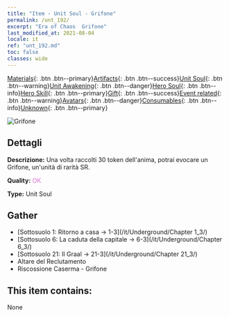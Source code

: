 ```yaml
---
title: "Item - Unit Soul - Grifone"
permalink: /unt_192/
excerpt: "Era of Chaos  Grifone"
last_modified_at: 2021-08-04
locale: it
ref: "unt_192.md"
toc: false
classes: wide
---
```

 [Materials](/ItemsIT/){: .btn .btn--primary}[Artifacts](/ItemsIT/Artifacts/){: .btn .btn--success}[Unit Soul](/ItemsIT/UnitSoul/){: .btn .btn--warning}[Unit Awakening](/ItemsIT/UnitAwakening/){: .btn .btn--danger}[Hero Soul](/ItemsIT/HeroSoul/){: .btn .btn--info}[Hero Skill](/ItemsIT/HeroSkill/){: .btn .btn--primary}[Gift](/ItemsIT/Gift/){: .btn .btn--success}[Event related](/ItemsIT/Events/){: .btn .btn--warning}[Avatars](/ItemsIT/Avatars/){: .btn .btn--danger}[Consumables](/ItemsIT/Consumables/){: .btn .btn--info}[Unknown](/ItemsIT/Unknown/){: .btn .btn--primary}

 ![Grifone](/images/u/ti_shijiu.jpg)

## Dettagli
 **Descrizione:** Una volta raccolti 30 token dell'anima, potrai evocare un Grifone, un'unità di rarità SR.

 **Quality:** <span style="color: #DA70D6">OK</span>

 **Type:** Unit Soul

## Gather

*    [Sottosuolo 1: Ritorno a casa -> 1-3](/it/Underground/Chapter 1_3/) 
*    [Sottosuolo 6: La caduta della capitale -> 6-3](/it/Underground/Chapter 6_3/) 
*    [Sottosuolo 21: Il Graal -> 21-3](/it/Underground/Chapter 21_3/) 
*    Altare del Reclutamento 
*    Riscossione Caserma - Grifone 

## This item contains:

  None

